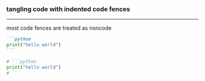 ### tangling code with indented code fences

*******************************************************

most code fences are treated as noncode

````markdown
```python
print("hello world")
```
````

```python
# ```python
print("hello world")
# ```
```